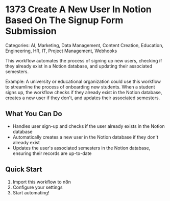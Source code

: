 # 1373 Create A New User In Notion Based On The Signup Form Submission

Categories: AI, Marketing, Data Management, Content Creation, Education, Engineering, HR, IT, Project Management, Webhooks

This workflow automates the process of signing up new users, checking if they already exist in a Notion database, and updating their associated semesters.

Example: A university or educational organization could use this workflow to streamline the process of onboarding new students. When a student signs up, the workflow checks if they already exist in the Notion database, creates a new user if they don't, and updates their associated semesters.

## What You Can Do
- Handles user sign-up and checks if the user already exists in the Notion database
- Automatically creates a new user in the Notion database if they don't already exist
- Updates the user's associated semesters in the Notion database, ensuring their records are up-to-date

## Quick Start
1. Import this workflow to n8n
2. Configure your settings
3. Start automating!


